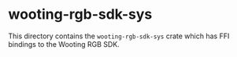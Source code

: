 # wooting-rgb-sdk-sys
This directory contains the `wooting-rgb-sdk-sys` crate which has FFI bindings to the Wooting RGB
SDK.
